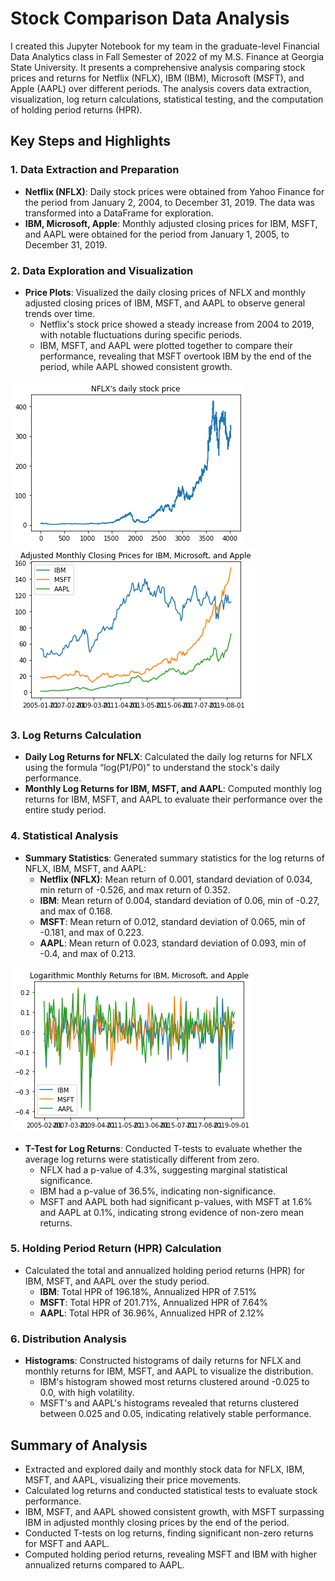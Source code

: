 # Stock Comparison Data Analysis

I created this Jupyter Notebook for my team in the graduate-level Financial Data Analytics class in Fall Semester of 2022 of my M.S. Finance at Georgia State University. It presents a comprehensive analysis comparing stock prices and returns for Netflix (NFLX), IBM (IBM), Microsoft (MSFT), and Apple (AAPL) over different periods. The analysis covers data extraction, visualization, log return calculations, statistical testing, and the computation of holding period returns (HPR).

## Key Steps and Highlights

### 1. Data Extraction and Preparation
- **Netflix (NFLX)**: Daily stock prices were obtained from Yahoo Finance for the period from January 2, 2004, to December 31, 2019. The data was transformed into a DataFrame for exploration.
- **IBM, Microsoft, Apple**: Monthly adjusted closing prices for IBM, MSFT, and AAPL were obtained for the period from January 1, 2005, to December 31, 2019.

### 2. Data Exploration and Visualization
- **Price Plots**: Visualized the daily closing prices of NFLX and monthly adjusted closing prices of IBM, MSFT, and AAPL to observe general trends over time.
  - Netflix's stock price showed a steady increase from 2004 to 2019, with notable fluctuations during specific periods.
  - IBM, MSFT, and AAPL were plotted together to compare their performance, revealing that MSFT overtook IBM by the end of the period, while AAPL showed consistent growth.
 
![NFLX Daily Closing Price](images/netflix.png)  ![IBM, MSFT, AAPL Monthly Prices](images/ibm_msft_aapl_prices.png)

### 3. Log Returns Calculation
- **Daily Log Returns for NFLX**: Calculated the daily log returns for NFLX using the formula “log(P1/P0)” to understand the stock's daily performance.
- **Monthly Log Returns for IBM, MSFT, and AAPL**: Computed monthly log returns for IBM, MSFT, and AAPL to evaluate their performance over the entire study period.

### 4. Statistical Analysis
- **Summary Statistics**: Generated summary statistics for the log returns of NFLX, IBM, MSFT, and AAPL:
  - **Netflix (NFLX)**: Mean return of 0.001, standard deviation of 0.034, min return of -0.526, and max return of 0.352.
  - **IBM**: Mean return of 0.004, standard deviation of 0.06, min of -0.27, and max of 0.168.
  - **MSFT**: Mean return of 0.012, standard deviation of 0.065, min of -0.181, and max of 0.223.
  - **AAPL**: Mean return of 0.023, standard deviation of 0.093, min of -0.4, and max of 0.213.

![Log Returns Histogram](images/monthly_log_returns_all.png)

- **T-Test for Log Returns**: Conducted T-tests to evaluate whether the average log returns were statistically different from zero.
  - NFLX had a p-value of 4.3%, suggesting marginal statistical significance.
  - IBM had a p-value of 36.5%, indicating non-significance.
  - MSFT and AAPL both had significant p-values, with MSFT at 1.6% and AAPL at 0.1%, indicating strong evidence of non-zero mean returns.

### 5. Holding Period Return (HPR) Calculation
- Calculated the total and annualized holding period returns (HPR) for IBM, MSFT, and AAPL over the study period.
  - **IBM**: Total HPR of 196.18%, Annualized HPR of 7.51%
  - **MSFT**: Total HPR of 201.71%, Annualized HPR of 7.64%
  - **AAPL**: Total HPR of 36.96%, Annualized HPR of 2.12%

### 6. Distribution Analysis
- **Histograms**: Constructed histograms of daily returns for NFLX and monthly returns for IBM, MSFT, and AAPL to visualize the distribution.
  - IBM's histogram showed most returns clustered around -0.025 to 0.0, with high volatility.
  - MSFT's and AAPL's histograms revealed that returns clustered between 0.025 and 0.05, indicating relatively stable performance.

## Summary of Analysis
- Extracted and explored daily and monthly stock data for NFLX, IBM, MSFT, and AAPL, visualizing their price movements.
- Calculated log returns and conducted statistical tests to evaluate stock performance.
- IBM, MSFT, and AAPL showed consistent growth, with MSFT surpassing IBM in adjusted monthly closing prices by the end of the period.
- Conducted T-tests on log returns, finding significant non-zero returns for MSFT and AAPL.
- Computed holding period returns, revealing MSFT and IBM with higher annualized returns compared to AAPL.

 
